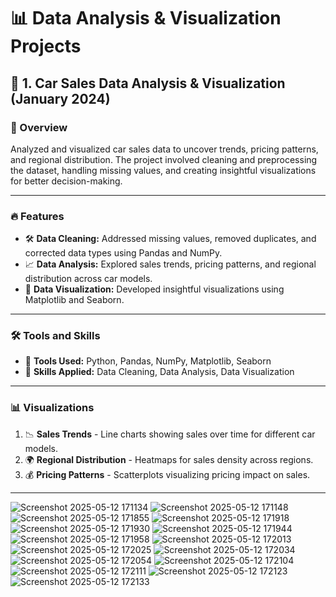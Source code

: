 
# 📊 Data Analysis & Visualization Projects  

## 🚗 1. Car Sales Data Analysis & Visualization (January 2024)  

### 📌 Overview  
Analyzed and visualized car sales data to uncover trends, pricing patterns, and regional distribution. The project involved cleaning and preprocessing the dataset, handling missing values, and creating insightful visualizations for better decision-making.  

---  

### 🔥 Features  
- 🛠 **Data Cleaning:** Addressed missing values, removed duplicates, and corrected data types using Pandas and NumPy.  
- 📈 **Data Analysis:** Explored sales trends, pricing patterns, and regional distribution across car models.  
- 🎨 **Data Visualization:** Developed insightful visualizations using Matplotlib and Seaborn.  

---  

### 🛠 Tools and Skills  
- 🚀 **Tools Used:** Python, Pandas, NumPy, Matplotlib, Seaborn  
- 🎯 **Skills Applied:** Data Cleaning, Data Analysis, Data Visualization  

---  

### 📊 Visualizations  
1. 📉 **Sales Trends** - Line charts showing sales over time for different car models.  
2. 🌍 **Regional Distribution** - Heatmaps for sales density across regions.  
3. 💰 **Pricing Patterns** - Scatterplots visualizing pricing impact on sales.  

---



![Screenshot 2025-05-12 171134](https://github.com/user-attachments/assets/6abcdc3d-0aa1-4387-b8ad-a9d3bda8882d)
![Screenshot 2025-05-12 171148](https://github.com/user-attachments/assets/a63c764b-d72f-4c1f-8231-c4e8eb4fee9c)
![Screenshot 2025-05-12 171855](https://github.com/user-attachments/assets/455baa77-abc0-42e8-81cc-9e4ff8ad9033)
![Screenshot 2025-05-12 171918](https://github.com/user-attachments/assets/a4702930-7253-4dbf-808d-bbb2b3a45055)
![Screenshot 2025-05-12 171930](https://github.com/user-attachments/assets/08674de7-f61d-4449-bd5c-2b7fe64c1f8f)
![Screenshot 2025-05-12 171944](https://github.com/user-attachments/assets/3d6f1bca-9e9a-4649-bc82-ca310b998b29)
![Screenshot 2025-05-12 171958](https://github.com/user-attachments/assets/f895d2fd-d3f0-4de9-8513-eeb3ab84c110)
![Screenshot 2025-05-12 172013](https://github.com/user-attachments/assets/393eda11-567b-4212-862d-9cf63fbb2705)
![Screenshot 2025-05-12 172025](https://github.com/user-attachments/assets/d0ac76c0-a58d-4ef1-afae-d1827ef658e3)
![Screenshot 2025-05-12 172034](https://github.com/user-attachments/assets/78249504-72f6-43ae-b824-92dfd45a1723)
![Screenshot 2025-05-12 172054](https://github.com/user-attachments/assets/bd6ebd0f-c682-4e03-9d1b-9d78ab9d4cc3)
![Screenshot 2025-05-12 172104](https://github.com/user-attachments/assets/4411b400-dee1-48e6-9434-7f5d46599d05)
![Screenshot 2025-05-12 172111](https://github.com/user-attachments/assets/146a186d-63bc-4c68-879f-c177cdd98b59)
![Screenshot 2025-05-12 172123](https://github.com/user-attachments/assets/4980eae6-5f8e-46e1-93ca-c0545c8dba48)
![Screenshot 2025-05-12 172133](https://github.com/user-attachments/assets/db50666a-8b0b-477e-aff6-0e3760ac6b15)












